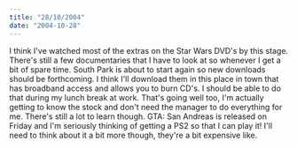 ```yaml
---
title: "28/10/2004"
date: "2004-10-28"
---
```

I think I've watched most of the extras on the Star Wars DVD's by this stage. There's still a few documentaries that I have to look at so whenever I get a bit of spare time. South Park is about to start again so new downloads should be forthcoming. I think I'll download them in this place in town that has broadband access and allows you to burn CD's. I should be able to do that during my lunch break at work. That's going well too, I'm actually getting to know the stock and don't need the manager to do everything for me. There's still a lot to learn though. GTA: San Andreas is released on Friday and I'm seriously thinking of getting a PS2 so that I can play it! I'll need to think about it a bit more though, they're a bit expensive like.